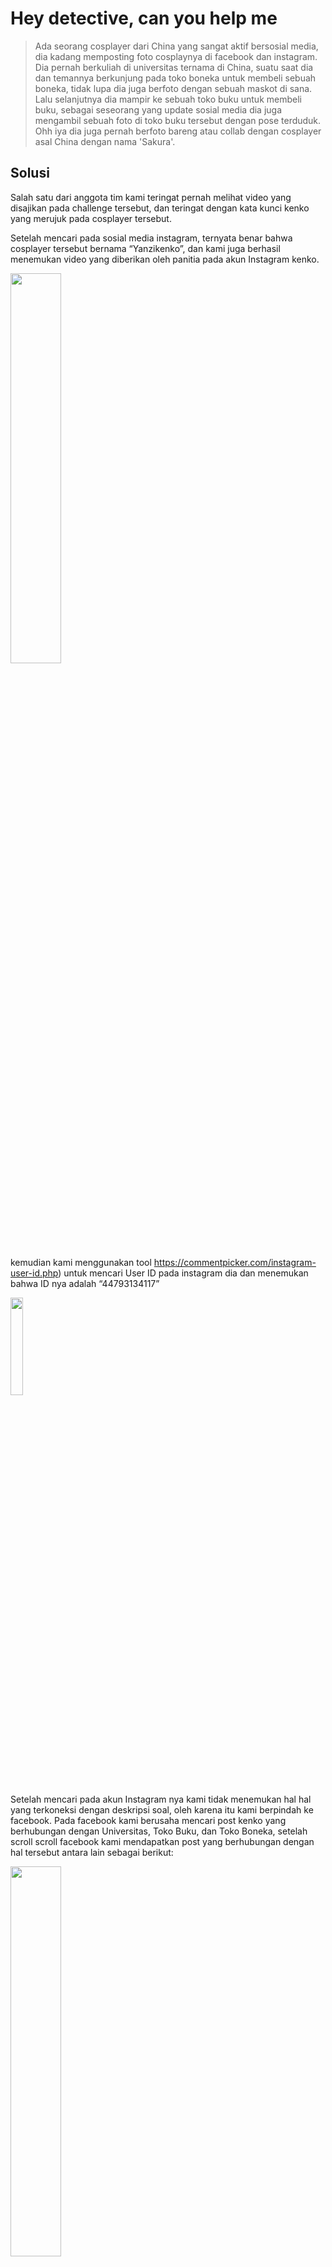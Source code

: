 # Hey detective, can you help me

> Ada seorang cosplayer dari China yang sangat aktif bersosial media, dia kadang memposting foto cosplaynya di facebook dan instagram. Dia pernah berkuliah di universitas ternama di China, suatu saat dia dan temannya berkunjung pada toko boneka untuk membeli sebuah boneka, tidak lupa dia juga berfoto dengan sebuah maskot di sana. Lalu selanjutnya dia mampir ke sebuah toko buku untuk membeli buku, sebagai seseorang yang update sosial media dia juga mengambil sebuah foto di toko buku tersebut dengan pose terduduk. Ohh iya dia juga pernah berfoto bareng atau collab dengan cosplayer asal China dengan nama 'Sakura'.

## Solusi

Salah satu dari anggota tim kami teringat pernah melihat video yang disajikan pada challenge tersebut, dan teringat dengan kata kunci kenko yang merujuk pada cosplayer tersebut.


Setelah mencari pada sosial media instagram, ternyata benar bahwa cosplayer tersebut bernama “Yanzikenko”, dan kami juga berhasil menemukan video yang diberikan oleh panitia pada akun Instagram kenko.

<img src="https://github.com/jjchoNC/ctf-writeups/blob/main/ARA%20CTF%202023/OSINT/Hey%20detective%2C%20can%20you%20help%20me/images/image-009.png" width="40%" height="auto" />

kemudian kami menggunakan tool https://commentpicker.com/instagram-user-id.php) untuk mencari User ID pada instagram dia dan menemukan bahwa ID nya adalah “44793134117”

<img src="https://github.com/jjchoNC/ctf-writeups/blob/main/ARA%20CTF%202023/OSINT/Hey%20detective%2C%20can%20you%20help%20me/images/image-010.png" width="20%" height="auto" />

Setelah mencari pada akun Instagram nya kami tidak menemukan hal hal yang terkoneksi dengan deskripsi soal, oleh karena itu kami berpindah ke facebook. Pada facebook kami berusaha mencari post kenko yang berhubungan dengan Universitas, Toko Buku, dan Toko Boneka, setelah scroll scroll facebook kami mendapatkan post yang berhubungan dengan hal tersebut antara lain sebagai berikut:

<img src="https://github.com/jjchoNC/ctf-writeups/blob/main/ARA%20CTF%202023/OSINT/Hey%20detective%2C%20can%20you%20help%20me/images/image-011.png" width="40%" height="auto" />

**Gambar 1**

<img src="https://github.com/jjchoNC/ctf-writeups/blob/main/ARA%20CTF%202023/OSINT/Hey%20detective%2C%20can%20you%20help%20me/images/image-012.png" width="40%" height="auto" />

**Gambar 2**

<img src="https://github.com/jjchoNC/ctf-writeups/blob/main/ARA%20CTF%202023/OSINT/Hey%20detective%2C%20can%20you%20help%20me/images/image-013.png" width="40%" height="auto" />

**Gambar 3**

<img src="https://github.com/jjchoNC/ctf-writeups/blob/main/ARA%20CTF%202023/OSINT/Hey%20detective%2C%20can%20you%20help%20me/images/image-014.png" width="40%" height="auto" />

**Gambar 4**

<img src="https://github.com/jjchoNC/ctf-writeups/blob/main/ARA%20CTF%202023/OSINT/Hey%20detective%2C%20can%20you%20help%20me/images/image-015.png" width="40%" height="auto" />

**Gambar 5**

<img src="https://github.com/jjchoNC/ctf-writeups/blob/main/ARA%20CTF%202023/OSINT/Hey%20detective%2C%20can%20you%20help%20me/images/image-016.png" width="20%" height="auto" />

**Gambar 6**

Pada Gambar 1 ditemukan post dari kenko bahwa dia mengunjungi Toko buku dengan posisi duduk, dapat dilihat pada gambar tersebut ditunjukkan waktu upload nya adalah 3Juni2019-10:25, kemudian pada Gambar 2 dan 3, ditemukan juga post kenko sedang berfoto pada toko boneka dengan maskot tersebut, kemudian kami mencari foto maskot tersebut dengan menggunakan google lens dan menemukan nama maskot nya adalah Molly, setelah itu pada gambar 4 kami mencari kata “Flag” pada akun dari kenko di facebook dan menemukan sebuah komentar dari user yang menyatakan flag tersebut yang berbunyi Y0u4r3ThE0s1nTm45t3R, dan yang terakhir adalah universitas dari kenko yang dapat ditemukan pada postingan facebook kenko (pada gambar 6) yang berada pada Beijing Normal University yang dapat disingkat BNU. Untuk mensubmit flag kami menggabungkan segala hal yang telah kami dapatkan dan flag terakhir adalah

```
Flag: ARA2023{44793134117_BNU_Molly_3Juni2019-10:25_Y0u4r3ThE0 s1nTm45t3R}
```
